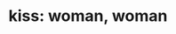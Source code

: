 ---
layout: people&body
title: "kiss: woman, woman"
emoji: kiss_woman_woman
permalink: 👩‍❤️‍💋‍👩.html
image: assets/img/3moji/kiss_woman_woman.png
---